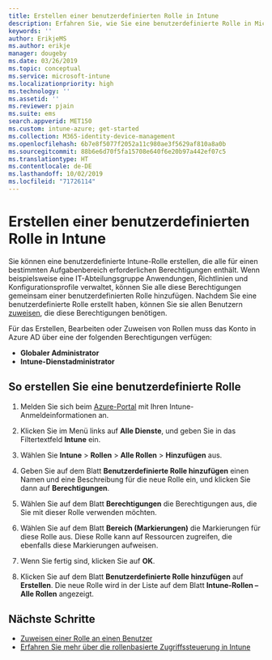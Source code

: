 ```yaml
---
title: Erstellen einer benutzerdefinierten Rolle in Intune
description: Erfahren Sie, wie Sie eine benutzerdefinierte Rolle in Microsoft Intune erstellen.
keywords: ''
author: ErikjeMS
ms.author: erikje
manager: dougeby
ms.date: 03/26/2019
ms.topic: conceptual
ms.service: microsoft-intune
ms.localizationpriority: high
ms.technology: ''
ms.assetid: ''
ms.reviewer: pjain
ms.suite: ems
search.appverid: MET150
ms.custom: intune-azure; get-started
ms.collection: M365-identity-device-management
ms.openlocfilehash: 6b7e8f5077f2052a11c980ae3f5629af810a8a0b
ms.sourcegitcommit: 88b6e6d70f5fa15708e640f6e20b97a442ef07c5
ms.translationtype: HT
ms.contentlocale: de-DE
ms.lasthandoff: 10/02/2019
ms.locfileid: "71726114"
---
```

# <a name="create-a-custom-role-in-intune"></a>Erstellen einer benutzerdefinierten Rolle in Intune

Sie können eine benutzerdefinierte Intune-Rolle erstellen, die alle für einen bestimmten Aufgabenbereich erforderlichen Berechtigungen enthält. Wenn beispielsweise eine IT-Abteilungsgruppe Anwendungen, Richtlinien und Konfigurationsprofile verwaltet, können Sie alle diese Berechtigungen gemeinsam einer benutzerdefinierten Rolle hinzufügen. Nachdem Sie eine benutzerdefinierte Rolle erstellt haben, können Sie sie allen Benutzern [zuweisen](assign-role.md), die diese Berechtigungen benötigen.

Für das Erstellen, Bearbeiten oder Zuweisen von Rollen muss das Konto in Azure AD über eine der folgenden Berechtigungen verfügen:
- **Globaler Administrator**
- **Intune-Dienstadministrator**

## <a name="to-create-a-custom-role"></a>So erstellen Sie eine benutzerdefinierte Rolle

1. Melden Sie sich beim [Azure-Portal](https://portal.azure.com) mit Ihren Intune-Anmeldeinformationen an.

2. Klicken Sie im Menü links auf **Alle Dienste**, und geben Sie in das Filtertextfeld **Intune** ein.

3. Wählen Sie **Intune** > **Rollen** > **Alle Rollen** > **Hinzufügen** aus.

4. Geben Sie auf dem Blatt **Benutzerdefinierte Rolle hinzufügen** einen Namen und eine Beschreibung für die neue Rolle ein, und klicken Sie dann auf **Berechtigungen**.

5. Wählen Sie auf dem Blatt **Berechtigungen** die Berechtigungen aus, die Sie mit dieser Rolle verwenden möchten.

6. Wählen Sie auf dem Blatt **Bereich (Markierungen)** die Markierungen für diese Rolle aus. Diese Rolle kann auf Ressourcen zugreifen, die ebenfalls diese Markierungen aufweisen.

7. Wenn Sie fertig sind, klicken Sie auf **OK**.

8. Klicken Sie auf dem Blatt **Benutzerdefinierte Rolle hinzufügen** auf **Erstellen**. Die neue Rolle wird in der Liste auf dem Blatt **Intune-Rollen – Alle Rollen** angezeigt.

## <a name="next-steps"></a>Nächste Schritte
- [Zuweisen einer Rolle an einen Benutzer](assign-role.md)
- [Erfahren Sie mehr über die rollenbasierte Zugriffssteuerung in Intune](role-based-access-control.md)
